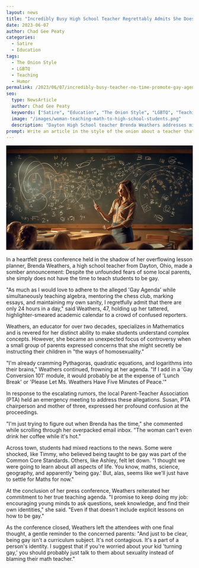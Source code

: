 ```yaml
---
layout: news
title: "Incredibly Busy High School Teacher Regrettably Admits She Doesn't Have Time to Promote The Gay Agenda"
date: 2023-06-07
author: Chad Gee Peaty
categories: 
  - Satire
  - Education
tags: 
  - The Onion Style
  - LGBTQ
  - Teaching
  - Humor
permalink: /2023/06/07/incredibly-busy-teacher-no-time-promote-gay-agenda.html
seo:
  type: NewsArticle
  author: Chad Gee Peaty
  keywords: ["Satire", "Education", "The Onion Style", "LGBTQ", "Teaching", "Humor"]
  image: "/images/woman-teaching-math-to-high-school-students.png" 
  description: "Dayton High School teacher Brenda Weathers addresses misconceptions about her role in the classroom and her supposed 'Gay Agenda' at a recent press conference."
prompt: Write an article in the style of the onion about a teacher that does not have time to teach kids to be gay.
---
```


![Dayton High School teacher Brenda Weathers addresses misconceptions about her role in the classroom and her supposed 'Gay Agenda' at a recent press conference](/images/woman-teaching-math-to-high-school-students.png)

In a heartfelt press conference held in the shadow of her overflowing lesson planner, Brenda Weathers, a high school teacher from Dayton, Ohio, made a somber announcement: Despite the unfounded fears of some local parents, she simply does not have the time to teach students to be gay. 

"As much as I would love to adhere to the alleged 'Gay Agenda' while simultaneously teaching algebra, mentoring the chess club, marking essays, and maintaining my own sanity, I regretfully admit that there are only 24 hours in a day," said Weathers, 47, holding up her tattered, highlighter-smeared academic calendar to a crowd of confused reporters.

Weathers, an educator for over two decades, specializes in Mathematics and is revered for her distinct ability to make students understand complex concepts. However, she became an unexpected focus of controversy when a small group of parents expressed concerns that she might secretly be instructing their children in "the ways of homosexuality."

"I'm already cramming Pythagoras, quadratic equations, and logarithms into their brains," Weathers continued, frowning at her agenda. "If I add in a 'Gay Conversion 101' module, it would probably be at the expense of 'Lunch Break' or 'Please Let Ms. Weathers Have Five Minutes of Peace.'"

In response to the escalating rumors, the local Parent-Teacher Association (PTA) held an emergency meeting to address these allegations. Susan, PTA chairperson and mother of three, expressed her profound confusion at the proceedings. 

"I'm just trying to figure out when Brenda has the time," she commented while scrolling through her overpacked email inbox. "The woman can't even drink her coffee while it's hot."

Across town, students had mixed reactions to the news. Some were shocked, like Timmy, who believed being taught to be gay was part of the Common Core Standards. Others, like Ashley, felt let down. "I thought we were going to learn about all aspects of life. You know, maths, science, geography, and apparently 'being gay.' But, alas, seems like we'll just have to settle for Maths for now."

At the conclusion of her press conference, Weathers reiterated her commitment to her true teaching agenda. "I promise to keep doing my job: encouraging young minds to ask questions, seek knowledge, and find their own identities," she said. "Even if that doesn't include explicit lessons on how to be gay."

As the conference closed, Weathers left the attendees with one final thought, a gentle reminder to the concerned parents: "And just to be clear, being gay isn't a curriculum subject. It's not contagious. It's a part of a person's identity. I suggest that if you're worried about your kid 'turning gay,' you should probably just talk to them about sexuality instead of blaming their math teacher."
